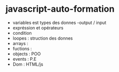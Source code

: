 # javascript-auto-formation
 - variables est types des donnes
 -output / input
- expréssion et opérateurs
- condition
- loopes : struction des donnes
- arrays : 
- fuctions :
- objects : POO
- events : P.E
- Dom  : HTML/js

